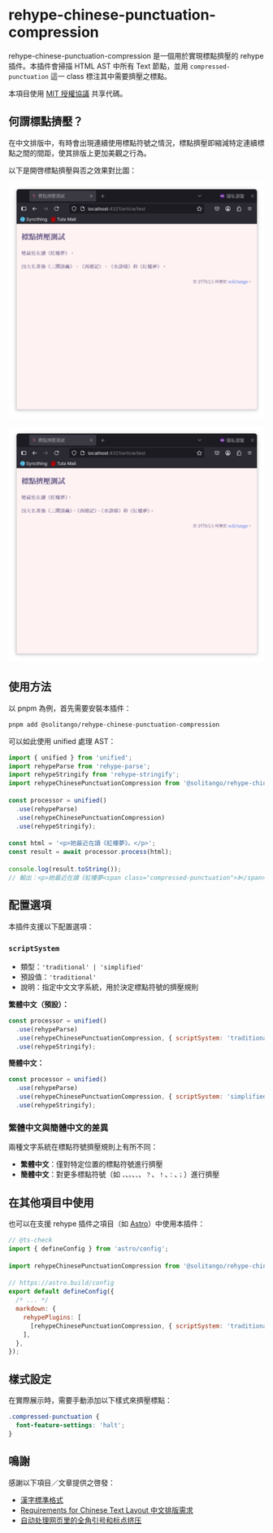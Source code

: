 # rehype-chinese-punctuation-compression

rehype-chinese-punctuation-compression 是一個用於實現標點擠壓的 rehype 插件。本插件會掃描 HTML AST 中所有 Text 節點，並用 `compressed-punctuation` 這一 class 標注其中需要擠壓之標點。

本項目使用 [MIT 授權協議](https://github.com/solitango/rehype-chinese-punctuation-compression/blob/main/LICENSE) 共享代碼。

## 何謂標點擠壓？

在中文排版中，有時會出現連續使用標點符號之情況，標點擠壓即縮減特定連續標點之間的間距，使其排版上更加美觀之行為。

以下是開啓標點擠壓與否之效果對比圖：

![Example Without Punctuation Compression](/screenshots/example_without_pc.png?raw=true)

![Example With Punctuation Compression](/screenshots/example_with_pc.png?raw=true)

## 使用方法

以 pnpm 為例，首先需要安裝本插件：

```bash
pnpm add @solitango/rehype-chinese-punctuation-compression
```

可以如此使用 unified 處理 AST：

```javascript
import { unified } from 'unified';
import rehypeParse from 'rehype-parse';
import rehypeStringify from 'rehype-stringify';
import rehypeChinesePunctuationCompression from '@solitango/rehype-chinese-punctuation-compression';

const processor = unified()
  .use(rehypeParse)
  .use(rehypeChinesePunctuationCompression)
  .use(rehypeStringify);

const html = '<p>她最近在讀《紅樓夢》。</p>';
const result = await processor.process(html);

console.log(result.toString());
// 輸出：<p>她最近在讀《紅樓夢<span class="compressed-punctuation">》</span>。</p>
```

## 配置選項

本插件支援以下配置選項：

### `scriptSystem`

- 類型：`'traditional' | 'simplified'`
- 預設值：`'traditional'`
- 說明：指定中文文字系統，用於決定標點符號的擠壓規則

**繁體中文（預設）：**

```javascript
const processor = unified()
  .use(rehypeParse)
  .use(rehypeChinesePunctuationCompression, { scriptSystem: 'traditional' })
  .use(rehypeStringify);
```

**簡體中文：**

```javascript
const processor = unified()
  .use(rehypeParse)
  .use(rehypeChinesePunctuationCompression, { scriptSystem: 'simplified' })
  .use(rehypeStringify);
```

### 繁體中文與簡體中文的差異

兩種文字系統在標點符號擠壓規則上有所不同：

- **繁體中文**：僅對特定位置的標點符號進行擠壓
- **簡體中文**：對更多標點符號（如 `，`、`。`、`、`、`？`、`！`、`：`、`；`）進行擠壓

## 在其他項目中使用

也可以在支援 rehype 插件之項目（如 [Astro](https://github.com/withastro/astro)）中使用本插件：

```javascript
// @ts-check
import { defineConfig } from 'astro/config';

import rehypeChinesePunctuationCompression from '@solitango/rehype-chinese-punctuation-compression';

// https://astro.build/config
export default defineConfig({
  /* ... */
  markdown: {
    rehypePlugins: [
      [rehypeChinesePunctuationCompression, { scriptSystem: 'traditional' }],
    ],
  },
});
```

## 樣式設定

在實際展示時，需要手動添加以下樣式來擠壓標點：

```css
.compressed-punctuation {
  font-feature-settings: 'halt';
}
```

## 鳴謝

感謝以下項目／文章提供之啓發：

- [漢字標準格式](https://github.com/ethantw/Han)
- [Requirements for Chinese Text Layout
  中文排版需求](https://www.w3.org/TR/clreq/)
- [自动处理网页里的全角引号和标点挤压](https://archive.casouri.cc/note/2021/full-width-quote/index.html)
